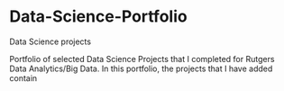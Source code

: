 # Data-Science-Portfolio
Data Science projects


Portfolio of selected Data Science Projects that I completed for Rutgers Data Analytics/Big Data. In this portfolio, the projects that I have added contain  